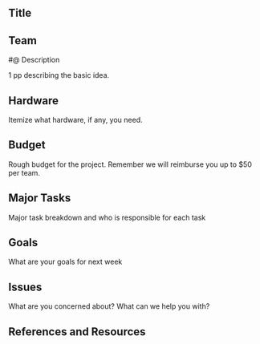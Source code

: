 ## Title

## Team

#@  Description 

1 pp describing the basic idea.

## Hardware

Itemize what hardware, if any, you need.

## Budget

Rough budget for the project.
Remember we will reimburse you up to $50 per team.

## Major Tasks

Major task breakdown and who is responsible for each task

## Goals

What are your goals for next week 

## Issues

What are you concerned about? What can we help you with?

## References and Resources 


 
